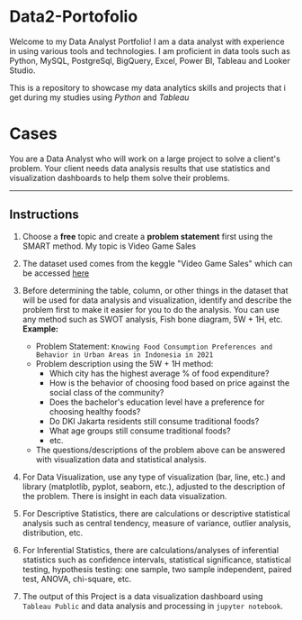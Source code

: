 # Data2-Portofolio

Welcome to my Data Analyst Portfolio! I am a data analyst with experience in using various tools and technologies. I am proficient in data tools such as Python, MySQL, PostgreSql, BigQuery, Excel, Power BI, Tableau and Looker Studio.

This is a repository to showcase my data analytics skills and projects that i get during my studies using *Python* and *Tableau*

# Cases
You are a Data Analyst who will work on a large project to solve a client's problem. Your client needs data analysis results that use statistics and visualization dashboards to help them solve their problems.

---

## Instructions
1. Choose a **free** topic and create a **problem statement** first using the SMART method. My topic is Video Game Sales

2. The dataset used comes from the keggle "Video Game Sales" which can be accessed [here](https://www.kaggle.com/datasets/gregorut/videogamesales)

4. Before determining the table, column, or other things in the dataset that will be used for data analysis and visualization, identify and describe the problem first to make it easier for you to do the analysis. You can use any method such as SWOT analysis, Fish bone diagram, 5W + 1H, etc. **Example:**
    - Problem Statement: `Knowing Food Consumption Preferences and Behavior in Urban Areas in Indonesia in 2021`
    - Problem description using the 5W + 1H method:
      + Which city has the highest average % of food expenditure?
      + How is the behavior of choosing food based on price against the social class of the community?
      + Does the bachelor's education level have a preference for choosing healthy foods?
      + Do DKI Jakarta residents still consume traditional foods?
      + What age groups still consume traditional foods?
      + etc.
    - The questions/descriptions of the problem above can be answered with visualization data and statistical analysis.

5. For Data Visualization, use any type of visualization (bar, line, etc.) and library (matplotlib, pyplot, seaborn, etc.), adjusted to the description of the problem. There is insight in each data visualization.

6. For Descriptive Statistics, there are calculations or descriptive statistical analysis such as central tendency, measure of variance, outlier analysis, distribution, etc.

7. For Inferential Statistics, there are calculations/analyses of inferential statistics such as confidence intervals, statistical significance, statistical testing, hypothesis testing: one sample, two sample independent, paired test, ANOVA, chi-square, etc.

8. The output of this Project is a data visualization dashboard using `Tableau Public` and data analysis and processing in `jupyter notebook`.


